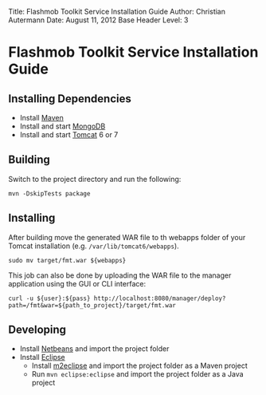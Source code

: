 Title: Flashmob Toolkit Service Installation Guide
Author: Christian Autermann
Date: August 11, 2012
Base Header Level: 3

# Flashmob Toolkit Service Installation Guide

## Installing Dependencies ##
- Install [Maven][1]
- Install and start [MongoDB][2]
- Install and start [Tomcat][3] 6 or 7

## Building ##
Switch to the project directory and run the following:

	mvn -DskipTests package

## Installing ##
After building move the generated WAR file to th webapps folder of your Tomcat installation (e.g. `/var/lib/tomcat6/webapps`).
	
	sudo mv target/fmt.war ${webapps}

This job can also be done by uploading the WAR file to the manager application using the GUI or CLI interface:
	
	curl -u ${user}:${pass} http://localhost:8080/manager/deploy?path=/fmt&war=${path_to_project}/target/fmt.war


## Developing ##
- Install [Netbeans][4] and import the project folder
- Install [Eclipse][5]
	- Install [m2eclipse][6] and import the project folder as a Maven project
	- Run `mvn eclipse:eclipse` and import the project folder as a Java project

[1]: http://maven.apache.org/
[2]: http://www.mongodb.org/
[3]: http://tomcat.apache.org/
[4]: http://netbeans.org/
[5]: http://www.eclipse.org/
[6]: http://www.sonatype.org/m2eclipse/